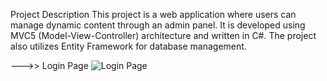 Project Description
This project is a web application where users can manage dynamic content through an admin panel.
It is developed using MVC5 (Model-View-Controller) architecture and written in C#. 
The project also utilizes Entity Framework for database management.



--->> Login Page 
![Login Page](https://github.com/user-attachments/assets/f630d65b-f763-4fd0-a152-1a7227752768)
